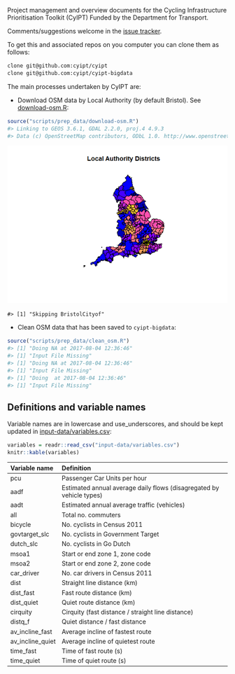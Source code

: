 
<!-- README.md is generated from README.Rmd. Please edit that file -->
Project management and overview documents for the Cycling Infrastructure Prioritisation Toolkit (CyIPT) Funded by the Department for Transport.

Comments/suggestions welcome in the [issue tracker](https://github.com/cyipt/cyipt/issues).

To get this and associated repos on you computer you can clone them as follows:

``` bash
clone git@github.com:cyipt/cyipt
clone git@github.com:cyipt/cyipt-bigdata
```

The main processes undertaken by CyIPT are:

-   Download OSM data by Local Authority (by default Bristol). See [download-osm.R](https://github.com/cyipt/cyipt/blob/master/scripts/prep_data/download-osm.R):

``` r
source("scripts/prep_data/download-osm.R")
#> Linking to GEOS 3.6.1, GDAL 2.2.0, proj.4 4.9.3
#> Data (c) OpenStreetMap contributors, ODbL 1.0. http://www.openstreetmap.org/copyright
```

![](README-unnamed-chunk-2-1.png)

    #> [1] "Skipping BristolCityof"

-   Clean OSM data that has been saved to `cyipt-bigdata`:

``` r
source("scripts/prep_data/clean_osm.R")
#> [1] "Doing NA at 2017-08-04 12:36:46"
#> [1] "Input File Missing"
#> [1] "Doing NA at 2017-08-04 12:36:46"
#> [1] "Input File Missing"
#> [1] "Doing  at 2017-08-04 12:36:46"
#> [1] "Input File Missing"
```

Definitions and variable names
------------------------------

Variable names are in lowercase and use\_underscores, and should be kept updated in [input-data/variables.csv](https://github.com/cyipt/cyipt/blob/master/input-data/variables.csv):

``` r
variables = readr::read_csv("input-data/variables.csv")
knitr::kable(variables)
```

| Variable name      | Definition                                                           |
|:-------------------|:---------------------------------------------------------------------|
| pcu                | Passenger Car Units per hour                                         |
| aadf               | Estimated annual average daily flows (disagregated by vehicle types) |
| aadt               | Estimated annual average traffic (vehicles)                          |
| all                | Total no. commuters                                                  |
| bicycle            | No. cyclists in Census 2011                                          |
| govtarget\_slc     | No. cyclists in Government Target                                    |
| dutch\_slc         | No. cyclists in Go Dutch                                             |
| msoa1              | Start or end zone 1, zone code                                       |
| msoa2              | Start or end zone 2, zone code                                       |
| car\_driver        | No. car drivers in Census 2011                                       |
| dist               | Straight line distance (km)                                          |
| dist\_fast         | Fast route distance (km)                                             |
| dist\_quiet        | Quiet route distance (km)                                            |
| cirquity           | Cirquity (fast distance / straight line distance)                    |
| distq\_f           | Quiet distance / fast distance                                       |
| av\_incline\_fast  | Average incline of fastest route                                     |
| av\_incline\_quiet | Average incline of quietest route                                    |
| time\_fast         | Time of fast route (s)                                               |
| time\_quiet        | Time of quiet route (s)                                              |
